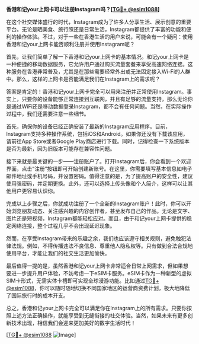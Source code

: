 **香港和记your上网卡可以注册Instagram吗？[[TG💪+ @esim1088](https://t.me/s/esim1088)]**

在这个社交媒体盛行的时代，Instagram成为了许多人分享生活、展示创意的重要平台。无论是晒美食、旅行照还是日常生活，Instagram都提供了丰富的功能和便利的操作体验。不过，对于一些在香港生活的用户来说，可能会有一个疑问：使用香港和记your上网卡能否顺利注册并使用Instagram呢？

首先，让我们简单了解一下香港和记your上网卡的基本情况。和记your上网卡是一种便捷的移动数据服务，它允许用户通过购买流量套餐来享受高速网络连接。这种服务在香港非常普及，尤其是在那些需要经常外出或无法固定接入Wi-Fi的人群中。那么，这样的上网卡是否能满足我们在Instagram上的需求呢？

答案是肯定的！香港和记your上网卡完全可以用来注册并正常使用Instagram。事实上，只要你的设备能够正常连接到互联网，并且有足够的流量支持，那么无论你是通过WiFi还是移动数据登录Instagram，都不会有任何问题。当然，在实际操作过程中，我们还需要注意一些细节。

首先，确保你的设备已经正确安装了最新的Instagram应用程序。目前，Instagram支持多种操作系统，包括iOS和Android。如果你还没有下载该应用，请前往App Store或者Google Play商店进行下载。同时，记得检查一下系统版本是否为最新，因为旧版本可能存在兼容性问题。

接下来就是最关键的一步——注册账户了。打开Instagram后，你会看到一个欢迎界面，点击“注册”按钮即可开始创建新账号。在这里，你需要填写基本信息如电子邮件地址或手机号码，并设置密码。值得注意的是，为了提高账户的安全性，建议使用强密码，并定期更换。此外，还可以选择上传头像和个人简介，这样可以让其他用户更容易认识你。

完成以上步骤之后，你就成功注册了一个全新的Instagram账户！此时，你可以开始浏览朋友动态、关注感兴趣的内容创作者，甚至发布自己的作品。无论是文字、图片还是短视频，Instagram都能轻松应对。而且，由于和记your上网卡提供的稳定网络连接，整个过程几乎不会出现延迟现象。

然而，在享受Instagram带来的乐趣之余，我们也应该遵守相关规则，避免触犯法律法规。例如，不得传播违法不良信息、尊重他人隐私权等。只有做到合法合规地使用平台，才能让我们的社交生活更加愉快。

最后值得一提的是，虽然香港和记your上网卡非常适合日常上网需求，但如果想要进一步提升用户体验，不妨考虑一下eSIM卡服务。eSIM卡作为一种新型的虚拟SIM卡形式，无需实体卡槽即可实现全球漫游功能。比如通过[TG💪+ @esim1088](https://t.me/s/esim1088)，你可以随时随地切换不同国家地区的运营商资费计划，极大地降低了国际旅行时的成本开支。

总之，香港和记your上网卡完全可以满足你在Instagram上的所有需求。只要你按照上述方法正确操作，就能享受到无缝衔接的社交体验。当然，如果未来有更多创新技术出现，相信我们会迎来更加美好的数字生活时代！

[[TG💪+ @esim1088](https://t.me/s/esim1088) ![Image](https://i.postimg.cc/4NQfJmqS/Snipaste-2025-05-13-00-14-12.png)]